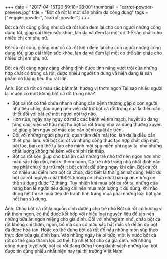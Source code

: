 +++
date = "2017-04-15T20:59:10+08:00"
thumbnail = "carrot-powder-preview.jpg"
title = "Bột cà rốt là một sản phẩm đa công dụng"
tags = ["veggie-powder", "carrot-powder"]
+++


Bột cà rốt cũng giống như củ cà rốt luôn đem lại cho con người những công dụng tốt, giúp cải thiện sức khỏe, làn da và đem lại một cơ thể săn chắc cho nhiều chị em phụ nữ.

Bột cà rốt cũng giống như củ cà rốt luôn đem lại cho con người những công dụng tốt, giúp cải thiện sức khỏe, làn da và đem lại một cơ thể săn chắc cho nhiều chị em phụ nữ.

Bột cà rốt càng ngày càng khẳng định được tính năng vượt trội của những hợp chất có trong cà rốt, được nhiều người tin dùng và hiện đang là sản phẩm có lượng tiêu thụ rất lớn.

Ảnh: Bột cà rốt có màu sắc bắt mắt, hương vị thơm ngon
Tại sao nhiều người lại muốn có một lượng bột cà rốt trong nhà?
- Bột cà rốt có thể chữa nhanh những căn bệnh thường gặp ở con người như tiêu chảy, đau bụng nên việc dự trữ bột cà rốt trong nhà là điều cần thiết đối với bất cứ một người nội trợ nào.
- Hơn nữa, ngày nay nguy cơ mắc các bệnh về tim mạch, huyết áp đang tăng cao, việc sở hữu một hủ bột cà rốt trong nhà và dùng thường xuyên sẽ giúp giảm nguy cơ mắc các căn bệnh quái ác trên.
- Đối với những người phụ nữ, quan tâm đến mái tóc, làn da là điều cần thiết phải làm. Với bột cà rốt và những công thức tạo hợp chất đắp mặt, bôi tóc, bạn có thể tự tạo cho mình một spa miễn phí ngay tại nhà nhưng chất lượng không hề kém với chi phí rất thấp.
- Bột cà rốt còn giúp cho bữa ăn của những trẻ nhỏ trở nên ngon hơn nhờ màu sắc hấp dẫn, mùi vị thơm ngon. Có trẻ nhỏ trong nhà nhất định các mẹ phải chú ý dự trữ một ít bột cà rốt để dùng ngay khi cần.
Bột cà rốt có nhiều ưu điểm hơn bột cà chua, đặc biệt là thời gian sử dụng. Mặc dù bột cà rốt nguyên chất 100% không có chứa chất bảo quản nhưng có thể sử dụng được 12 tháng. Tuy nhiên khi mua bột cà rốt tại những cửa hàng bán lẻ người tiêu dùng chỉ nên mua một lượng ít đủ dùng, khi nào dùng hết thì sẽ mua tiếp để tránh tình trạng mua phải những loại bột gần hết hạn sử dụng.

Ảnh: Cháo bột cà rốt là nguồn dinh dưỡng cho trẻ nhỏ
Bột cà rốt có hương vị rất thơm ngon, có thể được kết hợp với nhiều loại nguyên liệu để tạo nên những bữa ăn ngon miệng cho gia đình. Đối với những em nhỏ, cháo bột cà rốt không chỉ thơm, ngon, bổ mà còn có màu sắc bắt mắc và dễ ăn do bột đã được hòa tan. Hoặc có thể dùng bột cà rốt để nấu những món súp theo thực đơn của gia đình bạn. Vào những ngày hè oi bức, một ly nước bột cà rốt có thể giúp thanh lọc cơ thể, hạ nhiệt tốt cho cả gia đình.
Với những công dụng tuyệt vời, bột cà rốt đang đứng trong danh sách những loại bột được tin dùng nhiều nhất hiện nay tại thị trường Việt Nam.